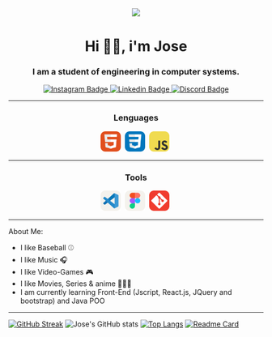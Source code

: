 <!--Informacion primaria-->

<div id="header" align="center">
    <img src="https://media.giphy.com/media/QMHoU66sBXqqLqYvGO/giphy.gif" width="300">
    <h1 align="center">Hi 🙋‍♂️, i'm Jose</h1>
    <h3 align="center">I am a student of engineering in computer systems.</h3>
</div>

<!--Badges-->

<div id="badges" align="center">
    <a href="https://www.instagram.com/j.familia18/" target="_blank">
        <img src="https://img.shields.io/badge/Instagram-E4405F?style=for-the-badge&logo=instagram&logoColor=white"
        alt="Instagram Badge"/>
    </a>
    <a href="https://www.linkedin.com/in/jos%C3%A9-ren%C3%A9-fam%C3%ADlia-41915026b/" target="_blank">
        <img src="https://img.shields.io/badge/LinkedIn-0077B5?style=for-the-badge&logo=linkedin&logoColor=white"
        alt="Linkedin Badge"/>
    </a>
    <a href="https://discord.com/channels/@me/1091477571721498675" target="_blank">
        <img src="https://img.shields.io/badge/Discord-5865F2?style=for-the-badge&logo=Discord&logoColor=white"
        alt="Discord Badge"/>
    </a>
</div>

---
<!--Lenguajes-->

<div align="center">
    <h3>Lenguages</h3>
    <div>
        <img src="https://github.com/tandpfun/skill-icons/blob/main/icons/HTML.svg" title="HTML5" alt="HTML" width="40" height="40"/>&nbsp;
        <img src="https://github.com/tandpfun/skill-icons/blob/main/icons/CSS.svg" title="CSS3" alt="CSS" width="40" height="40"/>&nbsp;
         <img src="https://github.com/tandpfun/skill-icons/blob/main/icons/JavaScript.svg" title="JavaScript" alt="Jscript" width="40" height="40"/>&nbsp;
    </div>
</div>

---

<!--Herramientas-->

<div align="center">
<h3>Tools</h3>
    <div>
        <img src="https://github.com/tandpfun/skill-icons/blob/main/icons/VSCode-Light.svg" title="VisualStudioCode" alt="VSCode" width="40" height="40"/>&nbsp;
        <img src="https://github.com/tandpfun/skill-icons/blob/main/icons/Figma-Light.svg" title="Figma" alt="Figma" width="40" height="40"/>&nbsp;
        <img src="https://github.com/tandpfun/skill-icons/blob/main/icons/Git.svg" title="Git" alt="Git" width="40" height="40"/>&nbsp;
    </div>
</div>

---

<!--Sobre mi-->
About Me:

- I like Baseball ⚾
- I like Music 🎧
- I like Video-Games 🎮
- I like Movies, Series & anime 🧟🏯🍿
- I am currently learning Front-End (Jscript, React.js, JQuery and bootstrap) and Java POO

---

<!--Streaks-->
[![GitHub Streak](http://github-readme-streak-stats.herokuapp.com?user=Jose-Familia&theme=dark&hide_border=true&border_radius=4&date_format=M%20j%5B%2C%20Y%5D&mode=weekly&type=png)](https://git.io/streak-stats) ![Jose's GitHub stats](https://github-readme-stats.vercel.app/api?username=Jose-Familia&show_icons=true&theme=tokyonight)
[![Top Langs](https://github-readme-stats.vercel.app/api/top-langs/?username=Jose-Familia&hide_progress=true)](https://github.com/anuraghazra/github-readme-stats)
[![Readme Card](https://github-readme-stats.vercel.app/api/pin/?username=Jose-Familia&repo=Challenge-Alura)](https://github.com/anuraghazra/github-readme-stats)
    
